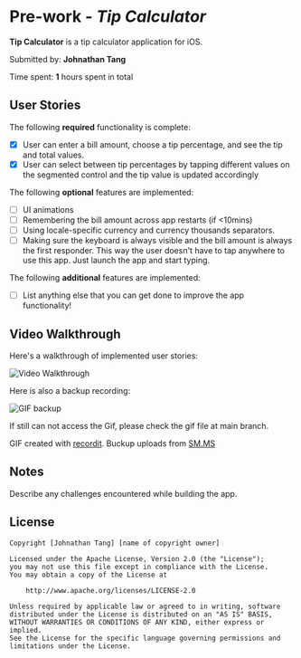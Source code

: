 # Pre-work - *Tip Calculator*

**Tip Calculator** is a tip calculator application for iOS.

Submitted by: **Johnathan Tang**

Time spent: **1** hours spent in total

## User Stories

The following **required** functionality is complete:

* [x] User can enter a bill amount, choose a tip percentage, and see the tip and total values.
* [x] User can select between tip percentages by tapping different values on the segmented control and the tip value is updated accordingly

The following **optional** features are implemented:

* [ ] UI animations
* [ ] Remembering the bill amount across app restarts (if <10mins)
* [ ] Using locale-specific currency and currency thousands separators.
* [ ] Making sure the keyboard is always visible and the bill amount is always the first responder. This way the user doesn't have to tap anywhere to use this app. Just launch the app and start typing.

The following **additional** features are implemented:

- [ ] List anything else that you can get done to improve the app functionality!

## Video Walkthrough

Here's a walkthrough of implemented user stories:

<img src='http://g.recordit.co/VRPgpxs3nr.gif' title='Video Walkthrough' width='' alt='Video Walkthrough' />


Here is also a backup recording:

<img src="https://s2.loli.net/2022/01/18/HK2UEus3Xlr4ZhM.gif" title='GIF backup'>

If still can not access the Gif, please check the gif file at main branch.

GIF created with [recordit](https://recordit.co/).
Buckup uploads from [SM.MS](https://sm.ms)

## Notes

Describe any challenges encountered while building the app.

## License

    Copyright [Johnathan Tang] [name of copyright owner]

    Licensed under the Apache License, Version 2.0 (the "License");
    you may not use this file except in compliance with the License.
    You may obtain a copy of the License at

        http://www.apache.org/licenses/LICENSE-2.0

    Unless required by applicable law or agreed to in writing, software
    distributed under the License is distributed on an "AS IS" BASIS,
    WITHOUT WARRANTIES OR CONDITIONS OF ANY KIND, either express or implied.
    See the License for the specific language governing permissions and
    limitations under the License.
